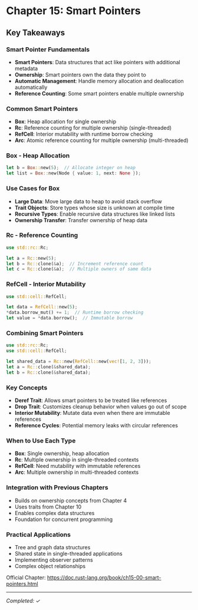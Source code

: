 # Chapter 15: Smart Pointers

## Key Takeaways

### Smart Pointer Fundamentals
- **Smart Pointers**: Data structures that act like pointers with additional metadata
- **Ownership**: Smart pointers own the data they point to
- **Automatic Management**: Handle memory allocation and deallocation automatically
- **Reference Counting**: Some smart pointers enable multiple ownership

### Common Smart Pointers
- **Box<T>**: Heap allocation for single ownership
- **Rc<T>**: Reference counting for multiple ownership (single-threaded)
- **RefCell<T>**: Interior mutability with runtime borrow checking
- **Arc<T>**: Atomic reference counting for multiple ownership (multi-threaded)

### Box<T> - Heap Allocation
```rust
let b = Box::new(5);  // Allocate integer on heap
let list = Box::new(Node { value: 1, next: None });
```

### Use Cases for Box<T>
- **Large Data**: Move large data to heap to avoid stack overflow
- **Trait Objects**: Store types whose size is unknown at compile time
- **Recursive Types**: Enable recursive data structures like linked lists
- **Ownership Transfer**: Transfer ownership of heap data

### Rc<T> - Reference Counting
```rust
use std::rc::Rc;

let a = Rc::new(5);
let b = Rc::clone(&a);  // Increment reference count
let c = Rc::clone(&a);  // Multiple owners of same data
```

### RefCell<T> - Interior Mutability
```rust
use std::cell::RefCell;

let data = RefCell::new(5);
*data.borrow_mut() += 1;  // Runtime borrow checking
let value = *data.borrow();  // Immutable borrow
```

### Combining Smart Pointers
```rust
use std::rc::Rc;
use std::cell::RefCell;

let shared_data = Rc::new(RefCell::new(vec![1, 2, 3]));
let a = Rc::clone(&shared_data);
let b = Rc::clone(&shared_data);
```

### Key Concepts
- **Deref Trait**: Allows smart pointers to be treated like references
- **Drop Trait**: Customizes cleanup behavior when values go out of scope
- **Interior Mutability**: Mutate data even when there are immutable references
- **Reference Cycles**: Potential memory leaks with circular references

### When to Use Each Type
- **Box<T>**: Single ownership, heap allocation
- **Rc<T>**: Multiple ownership in single-threaded contexts
- **RefCell<T>**: Need mutability with immutable references
- **Arc<T>**: Multiple ownership in multi-threaded contexts

### Integration with Previous Chapters
- Builds on ownership concepts from Chapter 4
- Uses traits from Chapter 10
- Enables complex data structures
- Foundation for concurrent programming

### Practical Applications
- Tree and graph data structures
- Shared state in single-threaded applications
- Implementing observer patterns
- Complex object relationships

Official Chapter: https://doc.rust-lang.org/book/ch15-00-smart-pointers.html

---
*Completed: ✓*